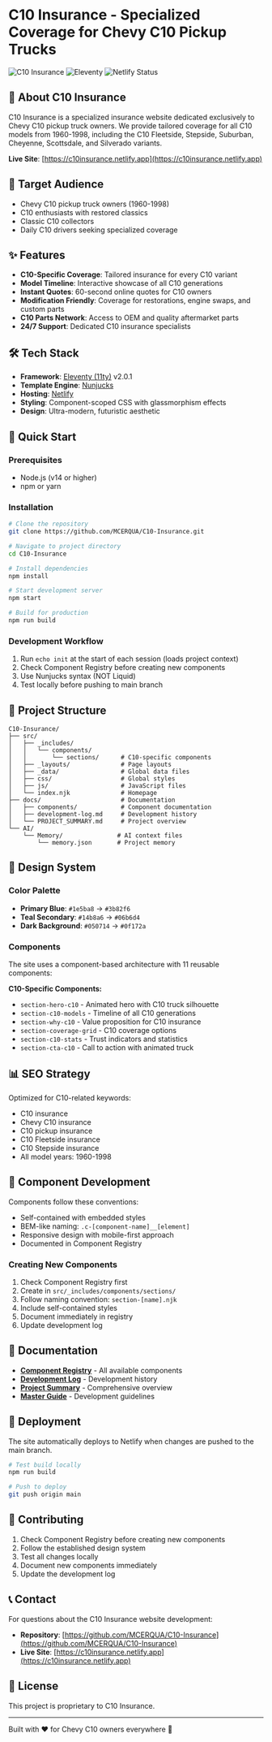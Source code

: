 # C10 Insurance - Specialized Coverage for Chevy C10 Pickup Trucks

![C10 Insurance](https://img.shields.io/badge/C10-Insurance-14b8a6?style=for-the-badge)
![Eleventy](https://img.shields.io/badge/Eleventy-v2.0.1-000000?style=for-the-badge)
![Netlify Status](https://img.shields.io/badge/Netlify-Deployed-00C7B7?style=for-the-badge)

## 🚛 About C10 Insurance

C10 Insurance is a specialized insurance website dedicated exclusively to Chevy C10 pickup truck owners. We provide tailored coverage for all C10 models from 1960-1998, including the C10 Fleetside, Stepside, Suburban, Cheyenne, Scottsdale, and Silverado variants.

**Live Site**: [https://c10insurance.netlify.app](https://c10insurance.netlify.app)

## 🎯 Target Audience

- Chevy C10 pickup truck owners (1960-1998)
- C10 enthusiasts with restored classics
- Classic C10 collectors
- Daily C10 drivers seeking specialized coverage

## ✨ Features

- **C10-Specific Coverage**: Tailored insurance for every C10 variant
- **Model Timeline**: Interactive showcase of all C10 generations
- **Instant Quotes**: 60-second online quotes for C10 owners
- **Modification Friendly**: Coverage for restorations, engine swaps, and custom parts
- **C10 Parts Network**: Access to OEM and quality aftermarket parts
- **24/7 Support**: Dedicated C10 insurance specialists

## 🛠️ Tech Stack

- **Framework**: [Eleventy (11ty)](https://www.11ty.dev/) v2.0.1
- **Template Engine**: [Nunjucks](https://mozilla.github.io/nunjucks/)
- **Hosting**: [Netlify](https://www.netlify.com/)
- **Styling**: Component-scoped CSS with glassmorphism effects
- **Design**: Ultra-modern, futuristic aesthetic

## 🚀 Quick Start

### Prerequisites

- Node.js (v14 or higher)
- npm or yarn

### Installation

```bash
# Clone the repository
git clone https://github.com/MCERQUA/C10-Insurance.git

# Navigate to project directory
cd C10-Insurance

# Install dependencies
npm install

# Start development server
npm start

# Build for production
npm run build
```

### Development Workflow

1. Run `echo init` at the start of each session (loads project context)
2. Check Component Registry before creating new components
3. Use Nunjucks syntax (NOT Liquid)
4. Test locally before pushing to main branch

## 📁 Project Structure

```
C10-Insurance/
├── src/
│   ├── _includes/
│   │   └── components/
│   │       └── sections/      # C10-specific components
│   ├── _layouts/              # Page layouts
│   ├── _data/                 # Global data files
│   ├── css/                   # Global styles
│   ├── js/                    # JavaScript files
│   └── index.njk              # Homepage
├── docs/                      # Documentation
│   ├── components/            # Component documentation
│   ├── development-log.md     # Development history
│   └── PROJECT_SUMMARY.md     # Project overview
└── AI/
    └── Memory/               # AI context files
        └── memory.json       # Project memory
```

## 🎨 Design System

### Color Palette

- **Primary Blue**: `#1e5ba8` → `#3b82f6`
- **Teal Secondary**: `#14b8a6` → `#06b6d4`
- **Dark Background**: `#050714` → `#0f172a`

### Components

The site uses a component-based architecture with 11 reusable components:

**C10-Specific Components:**
- `section-hero-c10` - Animated hero with C10 truck silhouette
- `section-c10-models` - Timeline of all C10 generations
- `section-why-c10` - Value proposition for C10 insurance
- `section-coverage-grid` - C10 coverage options
- `section-c10-stats` - Trust indicators and statistics
- `section-cta-c10` - Call to action with animated truck

## 📊 SEO Strategy

Optimized for C10-related keywords:
- C10 insurance
- Chevy C10 insurance
- C10 pickup insurance
- C10 Fleetside insurance
- C10 Stepside insurance
- All model years: 1960-1998

## 🔧 Component Development

Components follow these conventions:
- Self-contained with embedded styles
- BEM-like naming: `.c-[component-name]__[element]`
- Responsive design with mobile-first approach
- Documented in Component Registry

### Creating New Components

1. Check Component Registry first
2. Create in `src/_includes/components/sections/`
3. Follow naming convention: `section-[name].njk`
4. Include self-contained styles
5. Document immediately in registry
6. Update development log

## 📝 Documentation

- **[Component Registry](docs/components/COMPONENT_REGISTRY.md)** - All available components
- **[Development Log](docs/development-log.md)** - Development history
- **[Project Summary](docs/PROJECT_SUMMARY.md)** - Comprehensive overview
- **[Master Guide](docs/MASTER_DEVELOPMENT_GUIDE.md)** - Development guidelines

## 🚀 Deployment

The site automatically deploys to Netlify when changes are pushed to the main branch.

```bash
# Test build locally
npm run build

# Push to deploy
git push origin main
```

## 🤝 Contributing

1. Check Component Registry before creating new components
2. Follow the established design system
3. Test all changes locally
4. Document new components immediately
5. Update the development log

## 📞 Contact

For questions about the C10 Insurance website development:
- **Repository**: [https://github.com/MCERQUA/C10-Insurance](https://github.com/MCERQUA/C10-Insurance)
- **Live Site**: [https://c10insurance.netlify.app](https://c10insurance.netlify.app)

## 📄 License

This project is proprietary to C10 Insurance.

---

Built with ❤️ for Chevy C10 owners everywhere 🚛
